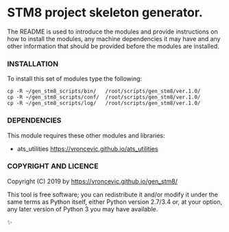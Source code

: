 # STM8 project skeleton generator.

The README is used to introduce the modules and provide instructions on
how to install the modules, any machine dependencies it may have and any
other information that should be provided before the modules are installed.

### INSTALLATION

To install this set of modules type the following:

```
cp -R ~/gen_stm8_scripts/bin/   /root/scripts/gen_stm8/ver.1.0/
cp -R ~/gen_stm8_scripts/conf/  /root/scripts/gen_stm8/ver.1.0/
cp -R ~/gen_stm8_scripts/log/   /root/scripts/gen_stm8/ver.1.0/
```

### DEPENDENCIES

This module requires these other modules and libraries:

* ats_utilities https://vroncevic.github.io/ats_utilities

### COPYRIGHT AND LICENCE

Copyright (C) 2019 by https://vroncevic.github.io/gen_stm8/

This tool is free software; you can redistribute it and/or modify
it under the same terms as Python itself, either Python version 2.7/3.4 or,
at your option, any later version of Python 3 you may have available.

:sparkles:
